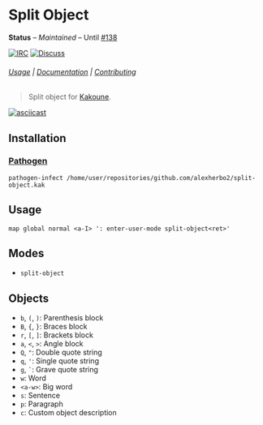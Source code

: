 # Split Object

**Status** – _Maintained_ – Until [#138]

[![IRC][IRC Badge]][IRC]
[![Discuss][Discuss Badge]][Discuss]

###### [Usage](#usage) | [Documentation](#modes) | [Contributing](CONTRIBUTING)

> Split object for [Kakoune].

[![asciicast](https://asciinema.org/a/239870.svg)](https://asciinema.org/a/239870)

## Installation

### [Pathogen]

``` kak
pathogen-infect /home/user/repositories/github.com/alexherbo2/split-object.kak
```

## Usage

``` kak
map global normal <a-I> ': enter-user-mode split-object<ret>'
```

## Modes

- `split-object`

## Objects

- `b`, `(`, `)`: Parenthesis block
- `B`, `{`, `}`: Braces block
- `r`, `[`, `]`: Brackets block
- `a`, `<`, `>`: Angle block
- `Q`, `"`: Double quote string
- `q`, `'`: Single quote string
- `g`, `` ` ``: Grave quote string
- `w`: Word
- `<a-w>`: Big word
- `s`: Sentence
- `p`: Paragraph
- `c`: Custom object description

[#138]: https://github.com/mawww/kakoune/issues/138
[Kakoune]: https://kakoune.org
[IRC]: https://webchat.freenode.net/#kakoune
[IRC Badge]: https://img.shields.io/badge/IRC-%23kakoune-blue.svg
[Discuss]: https://discuss.kakoune.com/t/ability-to-split-object-selections/442
[Discuss Badge]: https://img.shields.io/badge/Discuss-442-green.svg
[Pathogen]: https://github.com/alexherbo2/pathogen.kak
